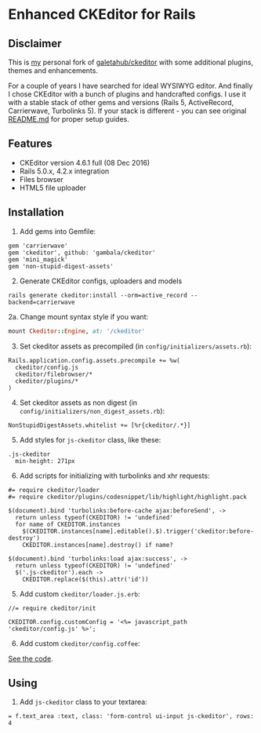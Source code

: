# Enhanced CKEditor for Rails

## Disclaimer

This is [my](https://github.com/gambala) personal fork of [galetahub/ckeditor](https://github.com/galetahub/ckeditor) with some additional plugins, themes and enhancements.

For a couple of years I have searched for ideal WYSIWYG editor. And finally I chose CKEditor with a bunch of plugins and handcrafted configs. I use it with a stable stack of other gems and versions (Rails 5, ActiveRecord, Carrierwave, Turbolinks 5). If your stack is different - you can see original [README.md](https://github.com/galetahub/ckeditor/blob/master/README.md) for proper setup guides.

## Features

* CKEditor version 4.6.1 full (08 Dec 2016)
* Rails 5.0.x, 4.2.x integration
* Files browser
* HTML5 file uploader

## Installation

1. Add gems into Gemfile:

```
gem 'carrierwave'
gem 'ckeditor', github: 'gambala/ckeditor'
gem 'mini_magick'
gem 'non-stupid-digest-assets'
```

2. Generate CKEditor configs, uploaders and models

```
rails generate ckeditor:install --orm=active_record --backend=carrierwave
```

2a. Change mount syntax style if you want:

```ruby
mount Ckeditor::Engine, at: '/ckeditor'
```

3. Set ckeditor assets as precompiled (in `config/initializers/assets.rb`):

```
Rails.application.config.assets.precompile += %w(
  ckeditor/config.js
  ckeditor/filebrowser/*
  ckeditor/plugins/*
)
```

4. Set ckeditor assets as non digest (in `config/initializers/non_digest_assets.rb`):

```
NonStupidDigestAssets.whitelist += [%r{ckeditor/.*}]
```

5. Add styles for `js-ckeditor` class, like these:

```
.js-ckeditor
  min-height: 271px
```

6. Add scripts for initializing with turbolinks and xhr requests:

```
#= require ckeditor/loader
#= require ckeditor/plugins/codesnippet/lib/highlight/highlight.pack

$(document).bind 'turbolinks:before-cache ajax:beforeSend', ->
  return unless typeof(CKEDITOR) != 'undefined'
  for name of CKEDITOR.instances
    $(CKEDITOR.instances[name].editable().$).trigger('ckeditor:before-destroy')
    CKEDITOR.instances[name].destroy() if name?

$(document).bind 'turbolinks:load ajax:success', ->
  return unless typeof(CKEDITOR) != 'undefined'
  $('.js-ckeditor').each ->
    CKEDITOR.replace($(this).attr('id'))
```

5. Add custom `ckeditor/loader.js.erb`:

```
//= require ckeditor/init

CKEDITOR.config.customConfig = '<%= javascript_path 'ckeditor/config.js' %>';
```

6. Add custom `ckeditor/config.coffee`:

[See the code](https://github.com/gambala/gambala/blob/master/app/assets/javascripts/ckeditor/config.coffee).

## Using

1. Add `js-ckeditor` class to your textarea:

```
= f.text_area :text, class: 'form-control ui-input js-ckeditor', rows: 4
```

